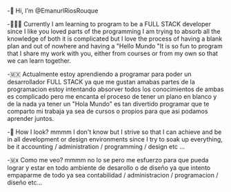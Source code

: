 -👋 Hi, I’m @EmanurlRiosRouque
 
-👨🏽‍💻 Currently I am learning to program to be a FULL STACK developer since I like you loved parts of the programming I am trying to absorb all the knowledge of both it is complicated but I love the process of having a blank plan and out of nowhere and having a "Hello Mundo "It is so fun to program that I share my work with you, either from courses or from my own so that we can learn together.

-🇲🇽 Actualmente estoy aprendiendo a programar para poder un desarrollador FULL STACK ya que me gustan amabas partes de la programacion estoy intentando absorver todos los conocimientos de ambas es complicado pero me encanta el proceso de tener un plano en blanco y de la nada ya tener un "Hola Mundo" es tan divertido programar que te comparto mi trabaja ya sea de cursos o propios para que asi podamos aprender juntos.

-💞️ How I look? mmmm I don't know but I strive so that I can achieve and be in all development or design environments since I try to soak up everything, be it accounting / administration / programming / design etc ...

-🇲x Como me veo? mmmm no lo se pero me esfuerzo para que pueda lograr y estar en todo ambiente de desarollo o de diseño ya que intento empaparme de todo ya sea contabilidad / administracion / programacion / diseño etc...


<!---
EmanurlRiosRouque/EmanurlRiosRouque is a ✨ special ✨ repository because its `README.md` (this file) appears on your GitHub profile.
You can click the Preview link to take a look at your changes.
--->
